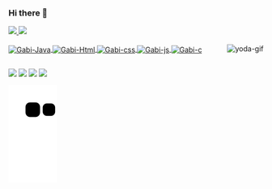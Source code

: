 ### Hi there 👋

<div>
  <a href="https://github.com/gbrldrosa">
  <img height="150em" src="https://github-readme-stats.vercel.app/api?username=gbrldrosa&theme=onedark&show_icons=true"/>
  <img height="150em" src="https://github-readme-stats.vercel.app/api/top-langs/?username=gbrllcavichion&layout=compact&langs_count=16&theme=onedark"/>       
</div>
  
<div style="display: inline_block"><br>
  <img align="center" alt="Gabi-Java" height="30" width="40" src="https://cdn.jsdelivr.net/gh/devicons/devicon/icons/java/java-plain.svg" />  
  <img align="center" alt="Gabi-Html" height="30" width="40" src="https://cdn.jsdelivr.net/gh/devicons/devicon/icons/html5/html5-original.svg" />  
  <img align="center" alt="Gabi-css" height="30" width="40" src="https://cdn.jsdelivr.net/gh/devicons/devicon/icons/css3/css3-original.svg" />
  <img align="center" alt="Gabi-js" height="30" width="40" src="https://cdn.jsdelivr.net/gh/devicons/devicon/icons/javascript/javascript-original.svg" />  
  <img align="center" alt="Gabi-c" height="30" width="40" src="https://cdn.jsdelivr.net/gh/devicons/devicon/icons/cplusplus/cplusplus-original.svg" />  
  <img align="right" alt="yoda-gif" src="https://tenor.com/pt-BR/view/star-wars-baby-yoda-yoda-cute-the-mandalorian-gif-17870401" />
</div>

##
  
<div>
  <a href="https://instagram.com/gbrldrosa" target="_blank"><img src="https://img.shields.io/badge/Instagram-E4405F?style=for-the-badge&logo=instagram&logoColor=white" target="_blank"></a>
  <a href="https://www.linkedin.com/in/jeangabrieldarosa/" target="_blank"><img src="https://img.shields.io/badge/LinkedIn-0077B5?style=for-the-badge&logo=linkedin&logoColor=white" target="_blank"></a>
  <a href="https://open.spotify.com/user/08wjzotbx56y31b7en05x6m7o?si=1efb8937c95f4ca2" target="_blank"><img src="https://img.shields.io/badge/Spotify-1ED760?&style=for-the-badge&logo=spotify&logoColor=white" target="_blank"></a>
  <a href="https://steamcommunity.com/profiles/76561198982828789/" target="_blank"><img src="https://img.shields.io/badge/Steam-000000?style=for-the-badge&logo=steam&logoColor=white" target="_blank"></a>
  
</div>

   ![Snake animation](https://github.com/gbrllcavichion/gbrllcavichion/blob/output/github-contribution-grid-snake.svg)
  
